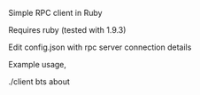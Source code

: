Simple RPC client in Ruby

Requires ruby (tested with 1.9.3)

Edit config.json with rpc server connection details

Example usage, 

./client bts about

